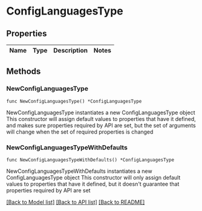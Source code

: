 # ConfigLanguagesType

## Properties

Name | Type | Description | Notes
------------ | ------------- | ------------- | -------------

## Methods

### NewConfigLanguagesType

`func NewConfigLanguagesType() *ConfigLanguagesType`

NewConfigLanguagesType instantiates a new ConfigLanguagesType object
This constructor will assign default values to properties that have it defined,
and makes sure properties required by API are set, but the set of arguments
will change when the set of required properties is changed

### NewConfigLanguagesTypeWithDefaults

`func NewConfigLanguagesTypeWithDefaults() *ConfigLanguagesType`

NewConfigLanguagesTypeWithDefaults instantiates a new ConfigLanguagesType object
This constructor will only assign default values to properties that have it defined,
but it doesn't guarantee that properties required by API are set


[[Back to Model list]](../README.md#documentation-for-models) [[Back to API list]](../README.md#documentation-for-api-endpoints) [[Back to README]](../README.md)



